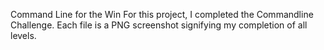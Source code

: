 Command Line for the Win
For this project, I completed the Commandline Challenge. Each file is a PNG screenshot signifying my completion of all levels.